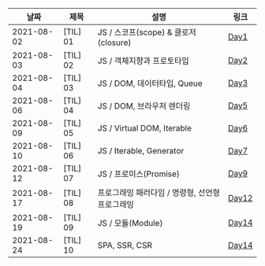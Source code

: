 |날짜|제목|설명|링크|
|---|---|---|---|
|2021-08-02|[TIL] 01|JS / 스코프(scope) & 클로저(closure)|[Day1](https://velog.io/@kimin3004/TIL-01-JS-%EC%8A%A4%EC%BD%94%ED%94%84scope-%ED%81%B4%EB%A1%9C%EC%A0%80closure)|
|2021-08-03|[TIL] 02|JS / 객체지향과 프로토타입|[Day2](https://velog.io/@kimin3004/TIL-01-JS-%EC%8A%A4%EC%BD%94%ED%94%84scope-%ED%81%B4%EB%A1%9C%EC%A0%80closure)|
|2021-08-04|[TIL] 03|JS / DOM, 데이터타입, Queue |[Day3](https://velog.io/@kimin3004/TIL-01-JS-%EC%8A%A4%EC%BD%94%ED%94%84scope-%ED%81%B4%EB%A1%9C%EC%A0%80closure)|
|2021-08-06|[TIL] 04|JS / DOM, 브라우저 렌더링 |[Day5](https://velog.io/@kimin3004/TIL-032021-08-07)|
|2021-08-09|[TIL] 05|JS / Virtual DOM, Iterable |[Day6](https://velog.io/@kimin3004/TIL-042021-08-09-wmxy2k6q)|
|2021-08-10|[TIL] 06|JS / Iterable, Generator |[Day7](https://velog.io/@kimin3004/TIL-042021-08-09)|
|2021-08-12|[TIL] 07|JS / 프로미스(Promise) |[Day9](https://velog.io/@kimin3004/TIL-062021-08-12-m5tengn4)|
|2021-08-17|[TIL] 08|프로그래밍 패러다임 / 명령형, 선언형 프로그래밍 |[Day12](https://velog.io/@kimin3004/TIL-082021-08-17-%EB%AA%85%EB%A0%B9%ED%98%95-%EC%84%A0%EC%96%B8%ED%98%95-%ED%94%84%EB%A1%9C%EA%B7%B8%EB%9E%98%EB%B0%8D)|
|2021-08-19|[TIL] 09|JS / 모듈(Module) |[Day14](https://velog.io/@kimin3004/TIL-082021-08-19-%EB%AA%A8%EB%93%88)|
|2021-08-24|[TIL] 10|SPA, SSR, CSR |[Day14](https://velog.io/@kimin3004/TIL-10SPA-SSR-CSR)|





